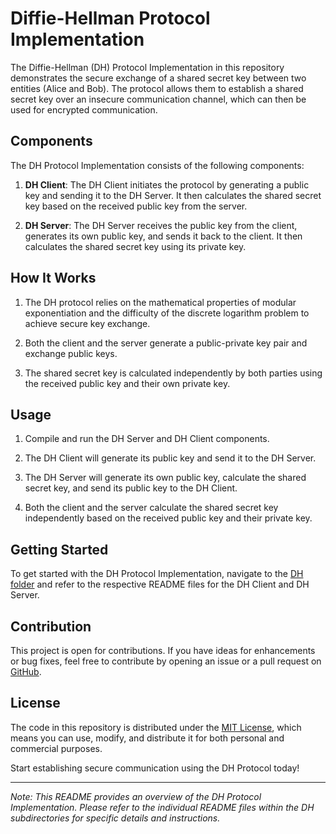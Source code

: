 # Diffie-Hellman Protocol Implementation

The Diffie-Hellman (DH) Protocol Implementation in this repository demonstrates the secure exchange of a shared secret key between two entities (Alice and Bob). The protocol allows them to establish a shared secret key over an insecure communication channel, which can then be used for encrypted communication.

## Components

The DH Protocol Implementation consists of the following components:

1. **DH Client**: The DH Client initiates the protocol by generating a public key and sending it to the DH Server. It then calculates the shared secret key based on the received public key from the server.

2. **DH Server**: The DH Server receives the public key from the client, generates its own public key, and sends it back to the client. It then calculates the shared secret key using its private key.

## How It Works

1. The DH protocol relies on the mathematical properties of modular exponentiation and the difficulty of the discrete logarithm problem to achieve secure key exchange.

2. Both the client and the server generate a public-private key pair and exchange public keys.

3. The shared secret key is calculated independently by both parties using the received public key and their own private key.

## Usage

1. Compile and run the DH Server and DH Client components.

2. The DH Client will generate its public key and send it to the DH Server.

3. The DH Server will generate its own public key, calculate the shared secret key, and send its public key to the DH Client.

4. Both the client and the server calculate the shared secret key independently based on the received public key and their private key.

## Getting Started

To get started with the DH Protocol Implementation, navigate to the [DH folder](./../DH) and refer to the respective README files for the DH Client and DH Server.

## Contribution

This project is open for contributions. If you have ideas for enhancements or bug fixes, feel free to contribute by opening an issue or a pull request on [GitHub](https://github.com/lifefire1/crypto).

## License

The code in this repository is distributed under the [MIT License](./LICENSE), which means you can use, modify, and distribute it for both personal and commercial purposes.

Start establishing secure communication using the DH Protocol today!

---
*Note: This README provides an overview of the DH Protocol Implementation. Please refer to the individual README files within the DH subdirectories for specific details and instructions.*
